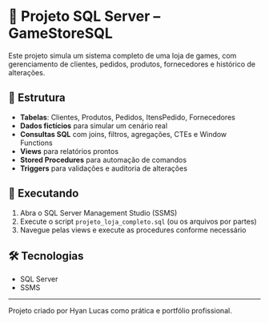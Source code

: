 # 💾 Projeto SQL Server – GameStoreSQL

Este projeto simula um sistema completo de uma loja de games, com gerenciamento de clientes, pedidos, produtos, fornecedores e histórico de alterações.

## 📌 Estrutura

- **Tabelas**: Clientes, Produtos, Pedidos, ItensPedido, Fornecedores
- **Dados fictícios** para simular um cenário real
- **Consultas SQL** com joins, filtros, agregações, CTEs e Window Functions
- **Views** para relatórios prontos
- **Stored Procedures** para automação de comandos
- **Triggers** para validações e auditoria de alterações

## 🚀 Executando

1. Abra o SQL Server Management Studio (SSMS)
2. Execute o script `projeto_loja_completo.sql` (ou os arquivos por partes)
3. Navegue pelas views e execute as procedures conforme necessário

## 🛠️ Tecnologias

- SQL Server
- SSMS

---

Projeto criado por Hyan Lucas como prática e portfólio profissional.

